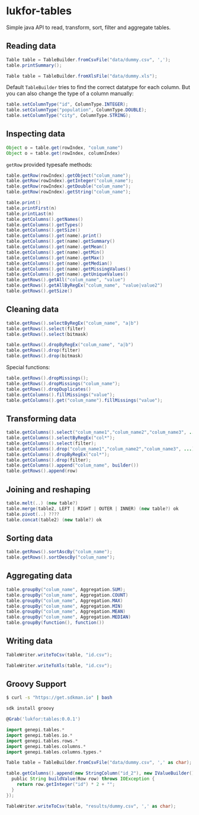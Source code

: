 # lukfor-tables


Simple java API to read, transform, sort, filter and aggregate tables.

## Reading data

```java
Table table = TableBuilder.fromCsvFile("data/dummy.csv", ',');
table.printSummary();
```

```java
Table table = TableBuilder.fromXlsFile("data/dummy.xls");
```

Default `TableBuilder` tries to find the correct datatype for each column. But you can also change the type of a column manually:

```java
table.setColumnType("id", ColumnType.INTEGER);
table.setColumnType("population", ColumnType.DOUBLE);
table.setColumnType("city", ColumnType.STRING);
```

## Inspecting data

```java
Object o = table.get(rowIndex, "colum_name")
Object o = table.get(rowIndex, columnIndex)
```

`getRow` provided typesafe methods:
```java
table.getRow(rowIndex).getObject("colum_name");
table.getRow(rowIndex).getInteger("colum_name");
table.getRow(rowIndex).getDouble("colum_name");
table.getRow(rowIndex).getString("colum_name");
```

```java
table.print()
table.printFirst(n)
table.printLast(n)
table.getColumns().getNames()
table.getColumns().getTypes()
table.getColumns().getSize()
table.getColumns().get(name).print()
table.getColumns().get(name).getSummary()
table.getColumns().get(name).getMean()
table.getColumns().get(name).getMin()
table.getColumns().get(name).getMax()
table.getColumns().get(name).getMedian()
table.getColumns().get(name).getMissingValues()
table.getColumns().get(name).getUniqueValues()
table.getRows().getAll("colum_name", "value")
table.getRows().getAllByRegEx("colum_name", "value|value2")
table.getRows().getSize()
```

## Cleaning data


```java
table.getRows().selectByRegEx("colum_name", "a|b")
table.getRows().select(filter)
table.getRows().select(bitmask)
```

```java
table.getRows().dropByRegEx("colum_name", "a|b")
table.getRows().drop(filter)
table.getRows().drop(bitmask)
```

Special functions:

```java
table.getRows().dropMissings();
table.getRows().dropMissings("colum_name");
table.getRows().dropDuplicates()
table.getColumns().fillMissings("value");
table.getColumns().get("colum_name").fillMissings("value");
```



## Transforming data

```java
table.getColumns().select("colum_name1","colum_name2","colum_name3", ...)
table.getColumns().selectByRegEx("col*");
table.getColumns().select(filter);
table.getColumns().drop("colum_name1","colum_name2","colum_name3", ...)
table.getColumns().dropByRegEx("col*");
table.getColumns().drop(filter);
table.getColumns().append("colum_name", builder())
table.getRows().append(row)
```

## Joining and reshaping

```java
table.melt(..) (new table?)
table.merge(table2, LEFT | RIGHT | OUTER | INNER) (new table?) ok
table.pivot(..) ????
table.concat(table2) (new table?) ok
```

## Sorting data

```java
table.getRows().sortAscBy("colum_name");
table.getRows().sortDescBy("colum_name");
```

## Aggregating data

```java
table.groupBy("colum_name", Aggregation.SUM);
table.groupBy("colum_name", Aggregation.COUNT)
table.groupBy("colum_name", Aggregation.MAX)
table.groupBy("colum_name", Aggregation.MIN)
table.groupBy("colum_name", Aggregation.MEAN)
table.groupBy("colum_name", Aggregation.MEDIAN)
table.groupBy(function(), function())
```

## Writing data

```java
TableWriter.writeToCsv(table, "id.csv");
```

```java
TableWriter.writeToXls(table, "id.csv");
```


## Groovy Support

```sh
$ curl -s "https://get.sdkman.io" | bash
```

```sh
sdk install groovy
```

```groovy
@Grab('lukfor:tables:0.0.1')

import genepi.tables.*
import genepi.tables.io.*
import genepi.tables.rows.*
import genepi.tables.columns.*
import genepi.tables.columns.types.*

Table table = TableBuilder.fromCsvFile("data/dummy.csv", ',' as char);

table.getColumns().append(new StringColumn("id_2"), new IValueBuilder() {
  public String buildValue(Row row) throws IOException {
    return row.getInteger("id") * 2 + "";
  }
});

TableWriter.writeToCsv(table, "results/dummy.csv", ',' as char);
```
